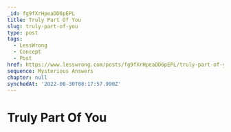 ```yaml
---
_id: fg9fXrHpeaDD6pEPL
title: Truly Part Of You
slug: truly-part-of-you
type: post
tags:
  - LessWrong
  - Concept
  - Post
href: https://www.lesswrong.com/posts/fg9fXrHpeaDD6pEPL/truly-part-of-you
sequence: Mysterious Answers
chapter: null
synchedAt: '2022-08-30T08:17:57.990Z'
---
```


# Truly Part Of You
